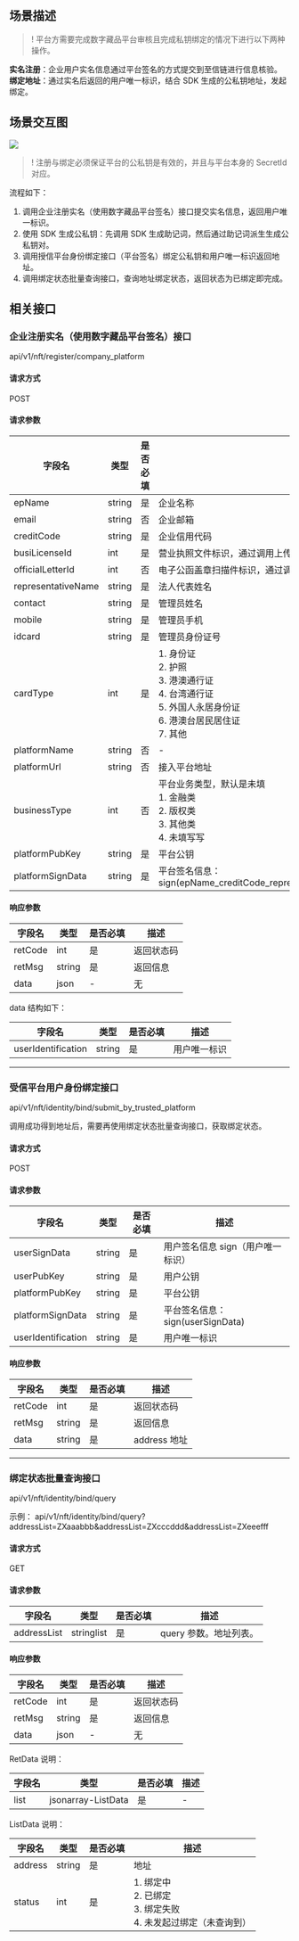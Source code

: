 
## 场景描述
>! 平台方需要完成数字藏品平台审核且完成私钥绑定的情况下进行以下两种操作。

**实名注册**：企业用户实名信息通过平台签名的方式提交到至信链进行信息核验。
**绑定地址**：通过实名后返回的用户唯一标识，结合 SDK 生成的公私钥地址，发起绑定。

## 场景交互图

![](https://qcloudimg.tencent-cloud.cn/raw/269697053d2da8221017882fb4bb34ac.png)

>! 注册与绑定必须保证平台的公私钥是有效的，并且与平台本身的 SecretId 对应。

流程如下：

1. 调用企业注册实名（使用数字藏品平台签名）接口提交实名信息，返回用户唯一标识。
2. 使用 SDK 生成公私钥：先调用 SDK 生成助记词，然后通过助记词派生生成公私钥对。
3. 调用授信平台身份绑定接口（平台签名）绑定公私钥和用户唯一标识返回地址。
4. 调用绑定状态批量查询接口，查询地址绑定状态，返回状态为已绑定即完成。

## 相关接口



### 企业注册实名（使用数字藏品平台签名）接口

api/v1/nft/register/company_platform

#### 请求方式

POST

#### 请求参数

|  字段名             	|  类型   	|  是否必填 	|  描述                                                                             	|
|---------------------	|---------	|-----------	|-----------------------------------------------------------------------------------	|
|  epName             	|  string 	|  是       	|  企业名称                                                                         	|
|  email              	|  string 	|  否       	|  企业邮箱                                                                         	|
|  creditCode         	|  string 	|  是       	|  企业信用代码                                                                     	|
|  busiLicenseId      	|  int    	|  是       	|  营业执照文件标识，通过调用上传接口后获得                                         	|
|  officialLetterId   	|  int    	|  否       	|  电子公函盖章扫描件标识，通过调用上传接口后获得                                   	|
|  representativeName 	|  string 	|  是       	|  法人代表姓名                                                                     	|
|  contact            	|  string 	|  是       	|  管理员姓名                                                                       	|
|  mobile             	|  string 	|  是       	|  管理员手机                                                                       	|
|  idcard             	|  string 	|  是       	|  管理员身份证号                                                                   	|
|  cardType           	|  int    	|  是       	|  1. 身份证<br>2. 护照 <br>3. 港澳通行证<br> 4. 台湾通行证<br> 5. 外国人永居身份证<br> 6. 港澳台居民居住证<br> 7. 其他 	|
|  platformName       	|  string 	|  否       	|                                         -                                          	|
|  platformUrl        	|  string 	|  否       	|  接入平台地址                                                                     	|
|  businessType       	|  int    	|  否       	|  平台业务类型，默认是未填<br>1. 金融类<br> 2. 版权类<br> 3. 其他类 <br>4. 未填写写                     	|
|  platformPubKey     	|  string 	|  是       	|  平台公钥                                                                         	|
|  platformSignData   	|  string 	|  是       	|  平台签名信息：sign(epName_creditCode_representativeName_contact_mobile_idcard)    	|

#### 响应参数

 |  字段名  	|  类型   	|  是否必填 	|  描述       	|
|----------	|---------	|-----------	|-------------	|
|  retCode 	|  int    	|  是       	|  返回状态码 	|
|  retMsg  	|  string 	|  是       	|  返回信息   	|
|  data    	|  json   	|    -       	|  无         	|

data 结构如下：

|  字段名             	|  类型   	|  是否必填 	|  描述         	|
|---------------------	|---------	|-----------	|---------------	|
|  userIdentification 	|  string 	|  是       	|  用户唯一标识 	|


---
### 受信平台用户身份绑定接口

api/v1/nft/identity/bind/submit_by_trusted_platform

调用成功得到地址后，需要再使用绑定状态批量查询接口，获取绑定状态。

#### 请求方式

POST

#### 请求参数

|  字段名             	|  类型   	|  是否必填 	|  描述                             	|
|---------------------	|---------	|-----------	|-----------------------------------	|
|  userSignData       	|  string 	|  是       	|  用户签名信息 sign（用户唯一标识） 	|
|  userPubKey         	|  string 	|  是       	|  用户公钥                         	|
|  platformPubKey     	|  string 	|  是       	|  平台公钥                         	|
|  platformSignData   	|  string 	|  是       	|  平台签名信息：sign(userSignData)  	|
|  userIdentification 	|  string 	|  是       	|  用户唯一标识                     	|

#### 响应参数

|  字段名  |  类型   |  是否必填 |  描述        |
|----------|---------|-----------|--------------|
|  retCode |  int    |  是       |  返回状态码  |
|  retMsg  |  string |  是       |  返回信息    |
|  data    |  string |  是       |  address 地址 |


---
### 绑定状态批量查询接口

api/v1/nft/identity/bind/query

示例：
api/v1/nft/identity/bind/query?addressList=ZXaaabbb&addressList=ZXcccddd&addressList=ZXeeefff

#### 请求方式

GET

#### 请求参数
|  字段名      |  类型       |  是否必填 |  描述                |
|--------------|-------------|-----------|----------------------|
|  addressList |  stringlist |  是       |  query 参数。地址列表。 |

#### 响应参数

|  字段名  |  类型   |  是否必填 |  描述       |
|----------|---------|-----------|-------------|
|  retCode |  int    |  是       |  返回状态码 |
|  retMsg  |  string |  是       |  返回信息   |
|  data    |  json   |   -        |  无         |

RetData 说明：

|  字段名 |  类型               |  是否必填 |  描述 |
|---------|---------------------|-----------|-------|
|  list   |  jsonarray-ListData |  是       |   -    |

ListData 说明：

|  字段名  |  类型   |  是否必填 |  描述                                             |
|----------|---------|-----------|---------------------------------------------------|
|  address |  string |  是       |  地址                                             |
|  status  |  int    |  是       |  1. 绑定中<br>2. 已绑定<br> 3. 绑定失败<br> 4. 未发起过绑定（未查询到） |
